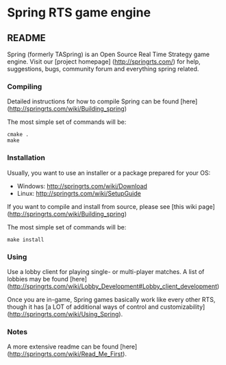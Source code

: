 # Spring RTS game engine

## README

Spring (formerly TASpring) is an Open Source Real Time Strategy game engine.
Visit our [project homepage] (http://springrts.com/) for help, suggestions,
bugs, community forum and everything spring related.

### Compiling

Detailed instructions for how to compile Spring can be found [here] (http://springrts.com/wiki/Building_spring)

The most simple set of commands will be:

	cmake .
	make

### Installation

Usually, you want to use an installer or a package prepared for your OS:

* Windows: <http://springrts.com/wiki/Download>
* Linux:   <http://springrts.com/wiki/SetupGuide>

If you want to compile and install from source, please see [this wiki page] (http://springrts.com/wiki/Building_spring)

The most simple set of commands will be:

	make install

### Using

Use a lobby client for playing single- or multi-player matches.
A list of lobbies may be found [here] (http://springrts.com/wiki/Lobby_Development#Lobby_client_development)

Once you are in-game, Spring games basically work like every other RTS,
though it has [a LOT of additional ways of control and customizability] (http://springrts.com/wiki/Using_Spring).

### Notes

A more extensive readme can be found [here] (http://springrts.com/wiki/Read_Me_First).
